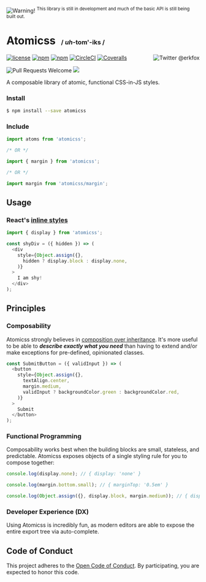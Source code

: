 ![Warning!](https://img.shields.io/badge/⚠️-WARNING-orange.svg) <sup>This library is still in development and much of the basic API is still being built out.</sup>

# Atomicss  <sup><sub><sub>&nbsp;&nbsp;/ *uh*-**tom**'-iks /</sub></sub></sup>

[<img src="https://img.shields.io/twitter/follow/erkfox.svg?style=social&label=Say%20hello!" align="right" alt="Twitter @erkfox" />](https://twitter.com/erkfox)

[![license](https://img.shields.io/github/license/erikfox/atomicss.svg)](https://opensource.org/licenses/Apache-2.0)
[![npm](https://img.shields.io/npm/v/atomicss.svg)](https://www.npmjs.com/package/atomicss)
[![npm](https://img.shields.io/npm/dt/atomicss.svg?colorB=32CD32)](https://www.npmjs.com/package/atomicss)
[![CircleCI](https://img.shields.io/circleci/project/github/erikfox/atomicss.svg?colorB=32CD32)](https://circleci.com/gh/erikfox/atomicss/tree/master)
[![Coveralls](https://img.shields.io/coveralls/erikfox/atomicss.svg?colorB=32CD32)](https://coveralls.io/github/erikfox/atomicss)

![Pull Requests Welcome](https://img.shields.io/badge/pull_requests-welcome-FF69B4.svg)
[![](https://img.shields.io/github/issues-raw/erikfox/atomicss.svg?colorB=FF69B4)](https://github.com/erikfox/atomicss/issues)

A composable library of atomic, functional CSS-in-JS styles.

### Install
```bash
$ npm install --save atomicss
```

### Include
```js
import atoms from 'atomicss';

/* OR */

import { margin } from 'atomicss';

/* OR */

import margin from 'atomicss/margin';
```

## Usage

### React's [inline styles](https://facebook.github.io/react/docs/dom-elements.html#style)
```js
import { display } from 'atomicss';

const shyDiv = ({ hidden }) => (
  <div
    style={Object.assign({},
      hidden ? display.block : display.none,
    )}
  >
    I am shy!
  </div>
);
```

## Principles

### Composability
Atomicss strongly believes in [composition over inheritance](https://www.youtube.com/watch?v=wfMtDGfHWpA). It's more useful to be able to ***describe exactly what you need*** than having to extend and/or make exceptions for pre-defined, opinionated classes.

```js
const SubmitButton = ({ validInput }) => (
  <button
    style={Object.assign({},
      textAlign.center,
      margin.medium,
      validInput ? backgroundColor.green : backgroundColor.red,
    )}
  >
    Submit
  </button>
);
```

### Functional Programming
Composability works best when the building blocks are small, stateless, and predictable. Atomicss exposes objects of a single styling rule for you to compose together:
```js
console.log(display.none); // { display: 'none' }

console.log(margin.bottom.small); // { marginTop: '0.5em' }

console.log(Object.assign({}, display.block, margin.medium)); // { display: 'block', margin: '1em' }
```

### Developer Experience (DX)
Using Atomicss is incredibly fun, as modern editors are able to expose the entire export tree via auto-complete.

<!-- The Spotify Open Code of Conduct. This must be included. -->
## Code of Conduct
This project adheres to the [Open Code of Conduct][code-of-conduct]. By participating, you are expected to honor this code.

[code-of-conduct]: https://github.com/spotify/code-of-conduct/blob/master/code-of-conduct.md
